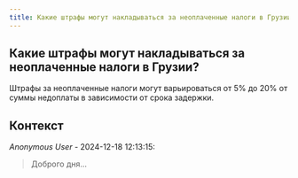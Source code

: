 ```yaml
---
title: Какие штрафы могут накладываться за неоплаченные налоги в Грузии?
---
```


## Какие штрафы могут накладываться за неоплаченные налоги в Грузии?

Штрафы за неоплаченные налоги могут варьироваться от 5% до 20% от суммы недоплаты в зависимости от срока задержки.

## Контекст

_Anonymous User_ - 2024-12-18 12:13:15:

> Доброго дня...
